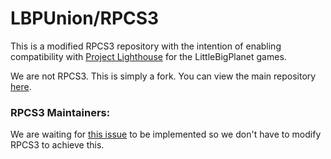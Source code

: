 LBPUnion/RPCS3
=====

This is a modified RPCS3 repository with the intention of enabling compatibility with [Project Lighthouse](https://github.com/LBPUnion/project-lighthouse) for the LittleBigPlanet games.

We are not RPCS3. This is simply a fork. You can view the main repository [here](https://github.com/RPCS3/rpcs3).

### RPCS3 Maintainers:

We are waiting for [this issue](https://github.com/RPCS3/rpcs3/issues/11065) to be implemented so we don't have to modify RPCS3 to achieve this.
